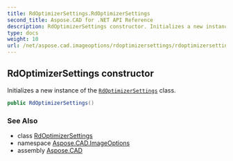 ```yaml
---
title: RdOptimizerSettings.RdOptimizerSettings
second_title: Aspose.CAD for .NET API Reference
description: RdOptimizerSettings constructor. Initializes a new instance of the RdOptimizerSettings class
type: docs
weight: 10
url: /net/aspose.cad.imageoptions/rdoptimizersettings/rdoptimizersettings/
---
```

## RdOptimizerSettings constructor

Initializes a new instance of the [`RdOptimizerSettings`](../) class.

```csharp
public RdOptimizerSettings()
```

### See Also

* class [RdOptimizerSettings](../)
* namespace [Aspose.CAD.ImageOptions](../../rdoptimizersettings/)
* assembly [Aspose.CAD](../../../)


